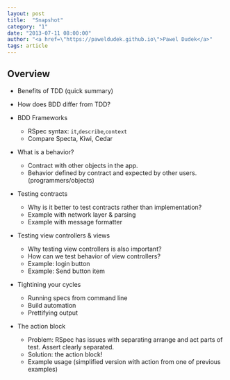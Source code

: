 ```yaml
---
layout: post
title:  "Snapshot"
category: "1"
date: "2013-07-11 08:00:00"
author: "<a href=\"https://paweldudek.github.io\">Pawel Dudek</a>"
tags: article
---
```


## Overview

* Benefits of TDD (quick summary)

* How does BDD differ from TDD? 

* BDD Frameworks

	- RSpec syntax: `it`,`describe`,`context`
	- Compare Specta, Kiwi, Cedar 

* What is a behavior?
	- Contract with other objects in the app. 
	- Behavior defined by contract and expected by other users. (programmers/objects)

* Testing contracts
	- Why is it better to test contracts rather than implementation?
	- Example with network layer & parsing
	- Example with message formatter

* Testing view controllers & views
	- Why testing view controllers is also important?
	- How can we test behavior of view controllers?
	- Example: login button
	- Example: Send button item

* Tightining your cycles
	- Running specs from command line
	- Build automation
	- Prettifying output

* The action block
	- Problem: RSpec has issues with separating arrange and act parts of test. Assert clearly separated.
	- Solution: the action block!
	- Example usage (simplified version with action from one of previous examples)

 




